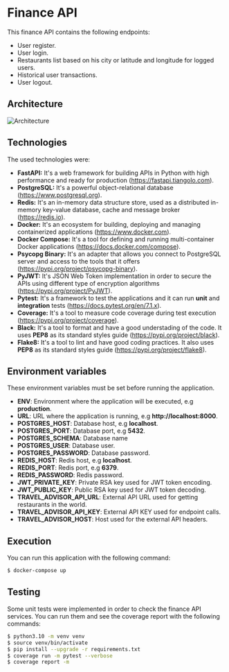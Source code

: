 # Finance API

This finance API contains the following endpoints:

- User register.
- User login.
- Restaurants list based on his city or latitude and longitude for logged users.
- Historical user transactions.
- User logout.

## Architecture

![Architecture](https://user-images.githubusercontent.com/31974084/184745208-734405e7-8556-4054-8207-b98e9093daf0.png)

## Technologies

The used technologies were:

- **FastAPI:** It's a web framework for building APIs in Python with high performance and ready for production (https://fastapi.tiangolo.com).
- **PostgreSQL:** It's a powerful object-relational database (https://www.postgresql.org).
- **Redis:** It's an in-memory data structure store, used as a distributed in-memory key-value database, cache and message broker (https://redis.io).
- **Docker:** It's an ecosystem for building, deploying and managing containerized applications (https://www.docker.com).
- **Docker Compose:** It's a tool for defining and running multi-container Docker applications (https://docs.docker.com/compose).
- **Psycopg Binary:** It's an adapter that allows you connect to PostgreSQL server and access to the tools that it offers (https://pypi.org/project/psycopg-binary).
- **PyJWT:** It's JSON Web Token implementation in order to secure the APIs using different type of encryption algorithms (https://pypi.org/project/PyJWT).
- **Pytest:** It's a framework to test the applications and it can run **unit** and **integration** tests (https://docs.pytest.org/en/7.1.x).
- **Coverage:** It's a tool to measure code coverage during test execution (https://pypi.org/project/coverage).
- **Black:** It's a tool to format and have a good understading of the code. It uses **PEP8** as its standard styles guide (https://pypi.org/project/black).
- **Flake8:** It's a tool to lint and have good coding practices. It also uses **PEP8** as its standard styles guide (https://pypi.org/project/flake8).

## Environment variables

These environment variables must be set before running the application.

- **ENV**: Environment where the application will be executed, e.g **production**.
- **URL**: URL where the application is running, e.g **http://localhost:8000**.
- **POSTGRES_HOST**: Database host, e.g **localhost**.
- **POSTGRES_PORT**: Database port, e.g **5432**.
- **POSTGRES_SCHEMA**: Database name
- **POSTGRES_USER**: Database user.
- **POSTGRES_PASSWORD**: Database password.
- **REDIS_HOST**: Redis host, e.g **localhost**.
- **REDIS_PORT**: Redis port, e.g **6379**.
- **REDIS_PASSWORD**: Redis password.
- **JWT_PRIVATE_KEY**: Private RSA key used for JWT token encoding.
- **JWT_PUBLIC_KEY**: Public RSA key used for JWT token decoding.
- **TRAVEL_ADVISOR_API_URL**: External API URL used for getting restaurants in the world.
- **TRAVEL_ADVISOR_API_KEY**: External API KEY used for endpoint calls.
- **TRAVEL_ADVISOR_HOST**: Host used for the external API headers.

## Execution

You can run this application with the following command:

```bash
$ docker-compose up
```

## Testing

Some unit tests were implemented in order to check the finance API services. You can run them and see the coverage report with the following commands:

```bash
$ python3.10 -m venv venv
$ source venv/bin/activate
$ pip install --upgrade -r requirements.txt
$ coverage run -m pytest --verbose
$ coverage report -m
```
